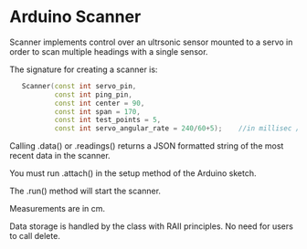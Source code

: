 Arduino Scanner
===============

Scanner implements control over an ultrsonic sensor mounted to a  servo in order to scan multiple headings with a single sensor.
      
The signature for creating a scanner is:

```c++
   Scanner(const int servo_pin, 
           const int ping_pin, 
           const int center = 90,
           const int span = 170,
           const int test_points = 5,
           const int servo_angular_rate = 240/60+5);	//in millisec / deg.  Futaba S3004 280us/60deg
```

Calling .data() or .readings() returns a JSON formatted string of the most recent data in the scanner.

You must run .attach() in the setup method of the Arduino sketch.

The .run() method will start the scanner.  
    
Measurements are in cm.
    
Data storage is handled by the class with RAII principles.  No need for users to call delete.
